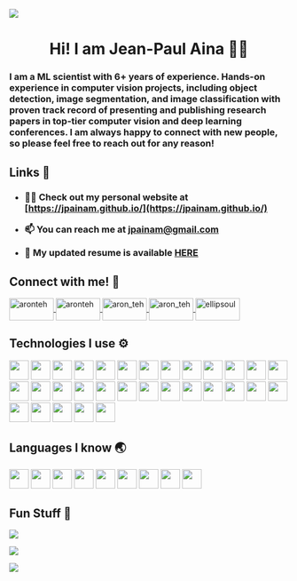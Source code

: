 [![](https://visitcount.itsvg.in/api?id=jpainam&label=Profile%20Views&color=0&icon=0&pretty=true)](https://visitcount.itsvg.in)

<h1 align="center">Hi! I am Jean-Paul Aina 👋🏻</h1>
<h3 align="left">I am a ML scientist with 6+ years of experience. Hands-on experience in computer vision projects, including object detection, image segmentation, and image classification with proven track record of presenting and publishing research papers in top-tier computer vision and deep learning conferences. I am always happy to connect with new people, so please feel free to reach out for any reason!</h3>

## Links 🔗

<h3 class="container" id="links-container">

  - 👨‍💻 Check out my personal website at [https://jpainam.github.io/](https://jpainam.github.io/)

  - 📫 You can reach me at **jpainam@gmail.com**

  - 📜 My updated resume is available [HERE]([https://aronteh.com/Aron_Teh_Resume.pdf](https://1drv.ms/b/s!Avwfb9nLRWEygZxfPemGsbCAAAfNqg?e=uQy8lr))

</h3>

## Connect with me! 💬

<p class="container">
  <a href="https://linkedin.com/in/jpainam" target="_blank"  class="icon">
    <img align="center" src="https://raw.githubusercontent.com/rahuldkjain/github-profile-readme-generator/master/src/images/icons/Social/linked-in-alt.svg" alt="aronteh" height="40" width="80" />
  </a>
  <a href="https://facebook.com/jpainam" target="_blank"  class="icon">
    <img align="center" src="https://raw.githubusercontent.com/rahuldkjain/github-profile-readme-generator/master/src/images/icons/Social/facebook.svg" alt="aronteh" height="40" width="80" />
  </a>
  
  <a href="https://www.reddit.com/user/No_Side9687" target="_blank"  class="icon">
    <img align="center" src="https://raw.githubusercontent.com/rahuldkjain/github-profile-readme-generator/master/src/images/icons/Social/reddit.svg" alt="aron_teh" height="40" width="80" />
  </a>
  <a href="https://twitter.com/jpainam" target="_blank"  class="icon">
    <img align="center" src="https://raw.githubusercontent.com/rahuldkjain/github-profile-readme-generator/master/src/images/icons/Social/twitter.svg" alt="aron_teh" height="40" width="80" />
  </a>
  <a href="https://instagram.com/jpainam" target="_blank"  class="icon">
    <img align="center" src="https://raw.githubusercontent.com/rahuldkjain/github-profile-readme-generator/master/src/images/icons/Social/instagram.svg" alt="ellipsoul" height="40" width="80" />
  </a>
</p>

## Technologies I use ⚙️

<p class="container">
  <img src="https://img.shields.io/badge/angular-%23DD0031.svg?style=for-the-badge&logo=angular&logoColor=white" height="35"/>
  <img src="https://img.shields.io/badge/rxjs-%23B7178C.svg?style=for-the-badge&logo=reactivex&logoColor=white" height="35"/>
  <img src="https://img.shields.io/badge/react-%2320232a.svg?style=for-the-badge&logo=react&logoColor=%2361DAFB" height="35"/>
  <img src="https://img.shields.io/badge/Next-black?style=for-the-badge&logo=next.js&logoColor=white" height="35"/>
  <img src="https://img.shields.io/badge/node.js-6DA55F?style=for-the-badge&logo=node.js&logoColor=white" height="35"/>
  <img src="https://img.shields.io/badge/firebase-%23039BE5.svg?style=for-the-badge&logo=firebase" height="35"/>
  <img src="https://img.shields.io/badge/tailwindcss-%2338B2AC.svg?style=for-the-badge&logo=tailwind-css&logoColor=white" height="35"/>
  <img src="https://img.shields.io/badge/less-2B4C80?style=for-the-badge&logo=less&logoColor=white" height="35"/>
  <img src="https://img.shields.io/badge/SASS-hotpink.svg?style=for-the-badge&logo=SASS&logoColor=white" height="35"/>
  <img src="https://img.shields.io/badge/MUI-%230081CB.svg?style=for-the-badge&logo=material-ui&logoColor=white" height="35"/>
  <img src="https://img.shields.io/badge/docker-%230db7ed.svg?style=for-the-badge&logo=docker&logoColor=white" height="35"/>
  <img src="https://img.shields.io/badge/kubernetes-%23326ce5.svg?style=for-the-badge&logo=kubernetes&logoColor=white" height="35"/>
  <img src="https://img.shields.io/badge/Flutter-%2302569B.svg?style=for-the-badge&logo=Flutter&logoColor=white" height="35"/>
  <img src="https://img.shields.io/badge/-GraphQL-E10098?style=for-the-badge&logo=graphql&logoColor=white" height="35"/>
  <img src="https://img.shields.io/badge/Microsoft%20SQL%20Sever-CC2927?style=for-the-badge&logo=microsoft%20sql%20server&logoColor=white" height="35"/>
  <img src="https://img.shields.io/badge/sqlite-%2307405e.svg?style=for-the-badge&logo=sqlite&logoColor=white" height="35"/>
  <img src="https://img.shields.io/badge/heroku-%23430098.svg?style=for-the-badge&logo=heroku&logoColor=white" height="35"/>
  <img src="https://img.shields.io/badge/vercel-%23000000.svg?style=for-the-badge&logo=vercel&logoColor=white" height="35"/>
  <img src="https://img.shields.io/badge/express.js-%23404d59.svg?style=for-the-badge&logo=express&logoColor=%2361DAFB" height="35"/>
  <img src="https://img.shields.io/badge/Gradle-02303A.svg?style=for-the-badge&logo=Gradle&logoColor=white" height="35"/>
  <img src="https://img.shields.io/badge/flask-%23000.svg?style=for-the-badge&logo=flask&logoColor=white" height="35"/>
  <img src="https://img.shields.io/badge/vuejs-%2335495e.svg?style=for-the-badge&logo=vuedotjs&logoColor=%234FC08D" height="35"/>
  <img src="https://img.shields.io/badge/svelte-%23f1413d.svg?style=for-the-badge&logo=svelte&logoColor=white" height="35"/>
  <img src="https://img.shields.io/badge/NPM-%23000000.svg?style=for-the-badge&logo=npm&logoColor=white" height="35"/>
  <img src="https://img.shields.io/badge/yarn-%232C8EBB.svg?style=for-the-badge&logo=yarn&logoColor=white" height="35"/>
  <img src="https://img.shields.io/badge/webpack-%238DD6F9.svg?style=for-the-badge&logo=webpack&logoColor=black" height="35"/>
  <img src="https://img.shields.io/badge/spring-%236DB33F.svg?style=for-the-badge&logo=spring&logoColor=white" height="35"/>
  <img src="https://img.shields.io/badge/jenkins-%232C5263.svg?style=for-the-badge&logo=jenkins&logoColor=white" height="35"/>
  <img src="https://img.shields.io/badge/Postman-FF6C37?style=for-the-badge&logo=postman&logoColor=white" height="35"/>
  <img src="https://img.shields.io/badge/markdown-%23000000.svg?style=for-the-badge&logo=markdown&logoColor=white" height="35"/>
  <img src="https://img.shields.io/badge/latex-%23008080.svg?style=for-the-badge&logo=latex&logoColor=white" height="35"/>
</p>

## Languages I know 🌏

<p class="container">
  <img src="https://img.shields.io/badge/html5-%23E34F26.svg?style=for-the-badge&logo=html5&logoColor=white" height="35"/>
  <img src="https://img.shields.io/badge/css3-%231572B6.svg?style=for-the-badge&logo=css3&logoColor=white" height="35"/>
  <img src="https://img.shields.io/badge/javascript-%23323330.svg?style=for-the-badge&logo=javascript&logoColor=%23F7DF1E" height="35"/>
  <img src="https://img.shields.io/badge/typescript-%23007ACC.svg?style=for-the-badge&logo=typescript&logoColor=white" height="35"/>
  <img src="https://img.shields.io/badge/python-3670A0?style=for-the-badge&logo=python&logoColor=ffdd54" height="35"/>
  <img src="https://img.shields.io/badge/java-%23ED8B00.svg?style=for-the-badge&logo=java&logoColor=white" height="35"/>
  <img src="https://img.shields.io/badge/dart-%230175C2.svg?style=for-the-badge&logo=dart&logoColor=white" height="35"/>
  <img src="https://img.shields.io/badge/shell_script-%23121011.svg?style=for-the-badge&logo=gnu-bash&logoColor=white" height="35"/>
  <img src="https://img.shields.io/badge/r-%23276DC3.svg?style=for-the-badge&logo=r&logoColor=white" height="35"/>
</p>

## Fun Stuff 🎲

![](https://github-readme-stats.vercel.app/api?username=jpainam&theme=algolia&hide_border=false&include_all_commits=false&count_private=true)
<br/>

![](https://github-readme-streak-stats.herokuapp.com/?user=jpainam&theme=algolia&hide_border=false)
<br/>

![](https://github-readme-stats.vercel.app/api/top-langs/?username=jpainam&theme=algolia&hide_border=false&include_all_commits=false&count_private=true&layout=compact)
